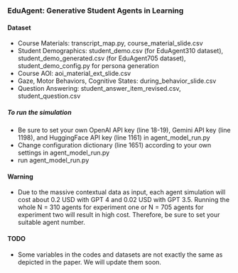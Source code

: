 ### EduAgent: Generative Student Agents in Learning


#### Dataset

- Course Materials: transcript_map.py, course_material_slide.csv
- Student Demographics: student_demo.csv (for EduAgent310 dataset), student_demo_generated.csv (for EduAgent705 dataset), student_demo_config.py for persona generation
- Course AOI: aoi_material_ext_slide.csv
- Gaze, Motor Behaviors, Cognitive States: during_behavior_slide.csv
- Question Answering: student_answer_item_revised.csv, student_question.csv

##### To run the simulation

- Be sure to set your own OpenAI API key (line 18-19), Gemini API key (line 1198), and HuggingFace API key (line 1161) in agent_model_run.py
- Change configuration dictionary (line 1651) according to your own settings in agent_model_run.py
- run agent_model_run.py




#### Warning

- Due to the massive contextual data as input, each agent simulation will cost about 0.2 USD with GPT 4 and 0.02 USD with GPT 3.5. Running the whole N = 310 agents for experiment one or N = 705 agents for experiment two will result in high cost. Therefore, be sure to set your suitable agent number.


#### TODO

- Some variables in the codes and datasets are not exactly the same as depicted in the paper. We will update them soon.
